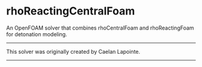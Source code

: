 # rhoReactingCentralFoam
An OpenFOAM solver that combines rhoCentralFoam and rhoReactingFoam for detonation modeling. 

---

This solver was originally created by Caelan Lapointe.

---


